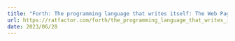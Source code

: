 ```yaml
---
title: "Forth: The programming language that writes itself: The Web Page"
url: https://ratfactor.com/forth/the_programming_language_that_writes_itself.html
date: 2023/06/28
---
```

